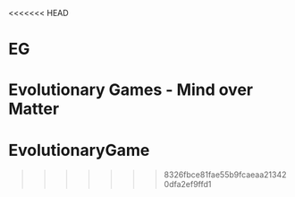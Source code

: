<<<<<<< HEAD
# EG
Evolutionary Games - Mind over Matter
=======
# EvolutionaryGame
>>>>>>> 8326fbce81fae55b9fcaeaa213420dfa2ef9ffd1
